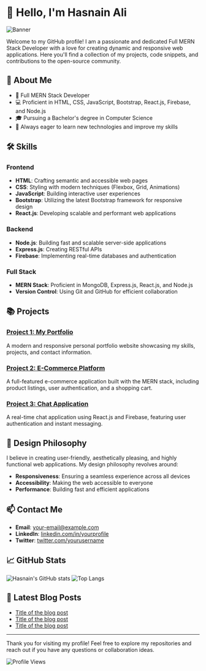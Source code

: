 # 👋 Hello, I'm Hasnain Ali

![Banner](https://your-banner-image-url.com)

Welcome to my GitHub profile! I am a passionate and dedicated Full MERN Stack Developer with a love for creating dynamic and responsive web applications. Here you'll find a collection of my projects, code snippets, and contributions to the open-source community.

## 🚀 About Me

- 🌟 Full MERN Stack Developer
- 💻 Proficient in HTML, CSS, JavaScript, Bootstrap, React.js, Firebase, and Node.js
- 🎓 Pursuing a Bachelor's degree in Computer Science
- 🔭 Always eager to learn new technologies and improve my skills

## 🛠️ Skills

### Frontend
- **HTML**: Crafting semantic and accessible web pages
- **CSS**: Styling with modern techniques (Flexbox, Grid, Animations)
- **JavaScript**: Building interactive user experiences
- **Bootstrap**: Utilizing the latest Bootstrap framework for responsive design
- **React.js**: Developing scalable and performant web applications

### Backend
- **Node.js**: Building fast and scalable server-side applications
- **Express.js**: Creating RESTful APIs
- **Firebase**: Implementing real-time databases and authentication

### Full Stack
- **MERN Stack**: Proficient in MongoDB, Express.js, React.js, and Node.js
- **Version Control**: Using Git and GitHub for efficient collaboration

## 📚 Projects

### [Project 1: My Portfolio](https://github.com/yourusername/portfolio)
A modern and responsive personal portfolio website showcasing my skills, projects, and contact information.

### [Project 2: E-Commerce Platform](https://github.com/yourusername/ecommerce-platform)
A full-featured e-commerce application built with the MERN stack, including product listings, user authentication, and a shopping cart.

### [Project 3: Chat Application](https://github.com/yourusername/chat-app)
A real-time chat application using React.js and Firebase, featuring user authentication and instant messaging.

## 🌈 Design Philosophy

I believe in creating user-friendly, aesthetically pleasing, and highly functional web applications. My design philosophy revolves around:

- **Responsiveness**: Ensuring a seamless experience across all devices
- **Accessibility**: Making the web accessible to everyone
- **Performance**: Building fast and efficient applications

## 📫 Contact Me

- **Email**: [your-email@example.com](mailto:your-email@example.com)
- **LinkedIn**: [linkedin.com/in/yourprofile](https://linkedin.com/in/yourprofile)
- **Twitter**: [twitter.com/yourusername](https://twitter.com/yourusername)

## 📈 GitHub Stats

![Hasnain's GitHub stats](https://github-readme-stats.vercel.app/api?username=yourusername&show_icons=true&theme=radical)
![Top Langs](https://github-readme-stats.vercel.app/api/top-langs/?username=yourusername&layout=compact&theme=radical)

## 📝 Latest Blog Posts

<!-- BLOG-POST-LIST:START -->
- [Title of the blog post](https://your-blog-url.com)
- [Title of the blog post](https://your-blog-url.com)
- [Title of the blog post](https://your-blog-url.com)
<!-- BLOG-POST-LIST:END -->

---

Thank you for visiting my profile! Feel free to explore my repositories and reach out if you have any questions or collaboration ideas.

![Profile Views](https://gpvc.arturio.dev/yourusername)
